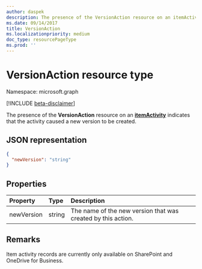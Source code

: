 ```yaml
---
author: daspek
description: The presence of the VersionAction resource on an itemActivity indicates that the activity caused a new version to be created.
ms.date: 09/14/2017
title: VersionAction
ms.localizationpriority: medium
doc_type: resourcePageType
ms.prod: ''
---
```


# VersionAction resource type

Namespace: microsoft.graph

[!INCLUDE [beta-disclaimer](../../includes/beta-disclaimer.md)]

The presence of the **VersionAction** resource on an [**itemActivity**][activity] indicates that the activity caused a new version to be created.

[activity]: itemactivity.md

## JSON representation

<!-- {
  "blockType": "resource",
  "optionalProperties": [ ],
  "@type": "microsoft.graph.versionAction"
}-->

```json
{
  "newVersion": "string"
}
```

## Properties

| Property   | Type   | Description                                                  |
| :--------- | :----- | :----------------------------------------------------------- |
| newVersion | string | The name of the new version that was created by this action. |

## Remarks

Item activity records are currently only available on SharePoint and OneDrive for Business.

<!--
{
  "type": "#page.annotation",
  "description": "The VersionAction object provides information about an activity that resulted in a new item version.",
  "keywords": "activities,activity,action,version",
  "section": "documentation",
  "tocPath": "Resources/VersionAction",
  "suppressions": []
}
-->
